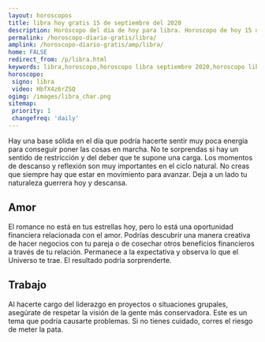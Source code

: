 ```yaml
---
layout: horoscopos
title: libra hoy gratis 15 de septiembre del 2020 
description: Horóscopo del dia de hoy para libra. Horoscopo de hoy 15 de septiembre del 2020. Las predicciones de amor, trabajo, vida personal gratis.
permalink: /horoscopo-diario-gratis/libra/
amplink: /horoscopo-diario-gratis/amp/libra/
home: FALSE
redirect_from: /p/libra.html
keywords: libra,horoscopo,horoscopo libra septiembre 2020,horoscopo libra hoy,tarot libra septiembre 2020,horoscopo libra,tarot libra hoy,horoscopo de hoy,horoscopo diario,tarot del amor,horoscopo de hoy libra,horoscopo diario del tarot, Horoscopo de hoy libra 15 de septiembre del 2020,horóscopo del día,signos zodiacales 2020, el horoscopo de hoy
horoscopo:
 signo: libra
 video: HbfX4z6rZSQ
ogimg: /images/libra_char.png
sitemap:
 priority: 1
 changefreq: 'daily'
---
```



Hay una base sólida en el día que podría hacerte sentir muy poca energía para conseguir poner las cosas en marcha. No te sorprendas si hay un sentido de restricción y del deber que te supone una carga. Los momentos de descanso y reflexión son muy importantes en el ciclo natural. No creas que siempre hay que estar en movimiento para avanzar. Deja a un lado tu naturaleza guerrera hoy y descansa.

## Amor

El romance no está en tus estrellas hoy, pero lo está una oportunidad financiera relacionada con el amor. Podrías descubrir una manera creativa de hacer negocios con tu pareja o de cosechar otros beneficios financieros a través de tu relación. Permanece a la expectativa y observa lo que el Universo te trae. El resultado podría sorprenderte.

## Trabajo

Al hacerte cargo del liderazgo en proyectos o situaciones grupales, asegúrate de respetar la visión de la gente más conservadora. Este es un tema que podría causarte problemas. Si no tienes cuidado, corres el riesgo de meter la pata.